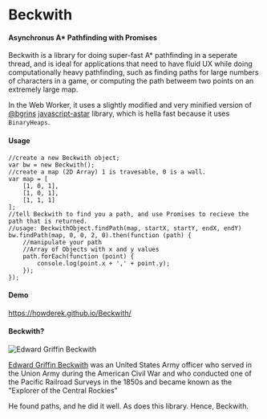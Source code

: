 # Beckwith
#### Asynchronus A* Pathfinding with Promises
Beckwith is a library for doing super-fast A* pathfinding in a seperate thread, and is ideal for applications that need to have fluid UX while doing computationally heavy pathfinding, such as finding paths for large numbers of characters in a game, or computing the path betweem two points on an extremely large map.

In the Web Worker, it uses a slightly modified and very minified version of [@bgrins](https://github.com/bgrins/javascript-astar) [javascript-astar](https://github.com/bgrins/javascript-astar) library, which is hella fast because it uses `BinaryHeaps`.
#### Usage

    //create a new Beckwith object;
    var bw = new Beckwith();
    //create a map (2D Array) 1 is travesable, 0 is a wall.
    var map = [
        [1, 0, 1],
        [1, 0, 1],
        [1, 1, 1]
    ];
    //tell Beckwith to find you a path, and use Promises to recieve the path that is returned.
    //usage: BeckwithObject.findPath(map, startX, startY, endX, endY)
    bw.findPath(map, 0, 0, 2, 0).then(function (path) {
        //manipulate your path
        //Array of Objects with x and y values
        path.forEach(function (point) {
            console.log(point.x + ',' + point.y);
        });
    });

#### Demo
https://howderek.github.io/Beckwith/
#### Beckwith?
![Edward Griffin Beckwith](http://i.imgur.com/bWYxgY6.jpg)

[Edward Griffin Beckwith](http://en.wikipedia.org/wiki/Edward_Griffin_Beckwith) was an United States Army officer who served in the Union Army during the American Civil War and who conducted one of the Pacific Railroad Surveys in the 1850s and became known as the "Explorer of the Central Rockies"

He found paths, and he did it well. As does this library. Hence, Beckwith.
